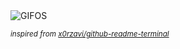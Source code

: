<div align="justify">
<picture>
    <source media="(prefers-color-scheme: dark)" srcset="https://i.ibb.co/j9dSf7Bw/output-gif.gif">
    <source media="(prefers-color-scheme: light)" srcset="https://i.ibb.co/j9dSf7Bw/output-gif.gif">
    <img alt="GIFOS" src="https://i.ibb.co/j9dSf7Bw/output-gif.gif">
</picture>

<sub><i>inspired from [x0rzavi/github-readme-terminal](https://github.com/x0rzavi/github-readme-terminal)</i></sub>

</div>

<!-- Image deletion URL: https://ibb.co/dsSRMn1p/a96e2ce6fe62f505166ed0d4f0253b26 -->